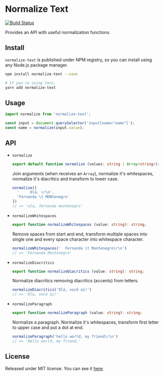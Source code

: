 # Normalize Text

[![Build Status][ci-status-badge]][ci-status]

Provides an API with useful normalization functions.

## Install

`normalize-text` is published under NPM registry, so you can install using any Node.js package manager.

```sh
npm install normalize-text --save

# If you're using Yarn.
yarn add normalize-text
```

## Usage

```js
import normalize from 'normalize-text';

const input = document.querySelector('input[name="name"]');
const name = normalize(input.value);
```

## API

- `normalize`

  ```ts
  export default function normalize (values: string | Array<string>): string;
  ```

  Join arguments (when receives an `Array`), normalize it's whitespaces, normalize it's diacritics and transform to lower case.

  ```js
  normalize([
    '     Olá, \r\n',
    'Fernanda \t MONtenegro'
  ])
  // => 'ola, fernanda montenegro'
  ```

- `normalizeWhitespaces`

  ```ts
  export function normalizeWhitespaces (value: string): string;
  ```

  Remove spaces from start and end, transform multiple spaces into single one and every space character into whitespace character.

  ```js
  normalizeWhitespaces('  Fernanda \t Montenegro\r\n')
  // => 'Fernanda Montenegro'
  ```

- `normalizeDiacritics`

  ```ts
  export function normalizeDiacritics (value: string): string;
  ```

  Normalize diacritics removing diacritics (accents) from letters.

  ```js
  normalizeDiacritics('Olá, você aí!')
  // => 'Ola, voce ai!'
  ```

- `normalizeParagraph`

  ```ts
  export function normalizeParagraph (value: string): string;
  ```

  Normalize a paragraph. Normalize it's whitespaces, transform first letter to upper case and put a dot at end.

  ```js
  normalizeParagraph('hello world, my friend\r\n')
  // => 'Hello world, my friend.'
  ```

## License

Released under MIT license. You can see it [here][license].

<!-- Links -->
[license]: ./LICENSE
[ci-status]: https://travis-ci.org/VitorLuizC/normalize-text
[ci-status-badge]: https://travis-ci.org/VitorLuizC/normalize-text.svg?branch=master
